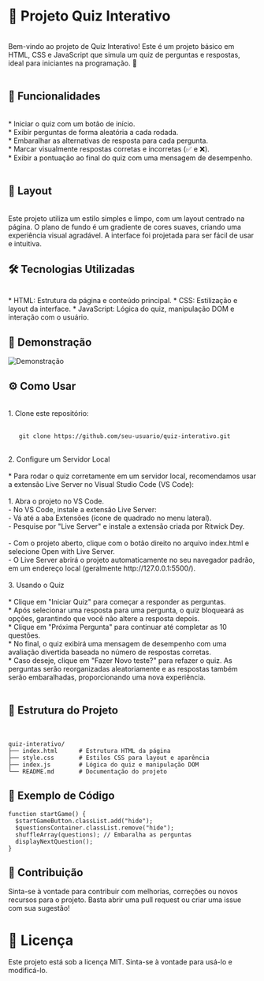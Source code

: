 # 🧠 Projeto Quiz Interativo</BR>
</BR>
Bem-vindo ao projeto de Quiz Interativo! Este é um projeto básico em HTML, CSS e JavaScript que simula um quiz de perguntas e respostas, ideal para iniciantes na programação. 🎉</BR>
</BR>

## 🚀 Funcionalidades</BR>
</BR>
* Iniciar o quiz com um botão de início.</BR>
* Exibir perguntas de forma aleatória a cada rodada.</BR>
* Embaralhar as alternativas de resposta para cada pergunta.</BR>
* Marcar visualmente respostas corretas e incorretas (✅ e ❌).</BR>
* Exibir a pontuação ao final do quiz com uma mensagem de desempenho.</BR>
</BR>

## 🎨 Layout
</BR>
Este projeto utiliza um estilo simples e limpo, com um layout centrado na página. O plano de fundo é um gradiente de cores suaves, criando uma experiência visual agradável. A interface foi projetada para ser fácil de usar e intuitiva.
</BR>

## 🛠️ Tecnologias Utilizadas</BR>
</BR>
* HTML: Estrutura da página e conteúdo principal.
* CSS: Estilização e layout da interface.
* JavaScript: Lógica do quiz, manipulação DOM e interação com o usuário.

## 📸 Demonstração

![Demonstração](./assets/chrome_zKZb86YBXa.gif)


## ⚙️ Como Usar
</BR>
1. Clone este repositório:</BR>
</BR>

```
   git clone https://github.com/seu-usuario/quiz-interativo.git
```
</BR>
2. Configure um Servidor Local</BR>
</BR>
* Para rodar o quiz corretamente em um servidor local, recomendamos usar a extensão Live Server no Visual Studio Code (VS Code):</BR>
</BR>
1. Abra o projeto no VS Code.</BR>
- No VS Code, instale a extensão Live Server:</BR>
- Vá até a aba Extensões (ícone de quadrado no menu lateral).</BR>
- Pesquise por "Live Server" e instale a extensão criada por Ritwick Dey.</BR>
</BR>
- Com o projeto aberto, clique com o botão direito no arquivo index.html e selecione Open with Live Server.</BR>
- O Live Server abrirá o projeto automaticamente no seu navegador padrão, em um endereço local (geralmente http://127.0.0.1:5500/).</BR>
</BR>
3. Usando o Quiz</BR>
</BR>
* Clique em "Iniciar Quiz" para começar a responder as perguntas.</BR>
* Após selecionar uma resposta para uma pergunta, o quiz bloqueará as opções, garantindo que você não altere a resposta depois.</BR>
* Clique em "Próxima Pergunta" para continuar até completar as 10 questões.</BR>
* No final, o quiz exibirá uma mensagem de desempenho com uma avaliação divertida baseada no número de respostas corretas.</BR>
* Caso deseje, clique em "Fazer Novo teste?" para refazer o quiz. As perguntas serão reorganizadas aleatoriamente e as respostas também serão embaralhadas, proporcionando uma nova experiência.</BR>

</BR>

## 📂 Estrutura do Projeto
</BR>

```
quiz-interativo/
├── index.html      # Estrutura HTML da página
├── style.css       # Estilos CSS para layout e aparência
├── index.js        # Lógica do quiz e manipulação DOM
└── README.md       # Documentação do projeto
```

## 📜 Exemplo de Código
```
function startGame() {
  $startGameButton.classList.add("hide");
  $questionsContainer.classList.remove("hide");
  shuffleArray(questions); // Embaralha as perguntas
  displayNextQuestion();
}
```

## 🎉 Contribuição
Sinta-se à vontade para contribuir com melhorias, correções ou novos recursos para o projeto. Basta abrir uma pull request ou criar uma issue com sua sugestão!

# 📝 Licença
Este projeto está sob a licença MIT. Sinta-se à vontade para usá-lo e modificá-lo.

